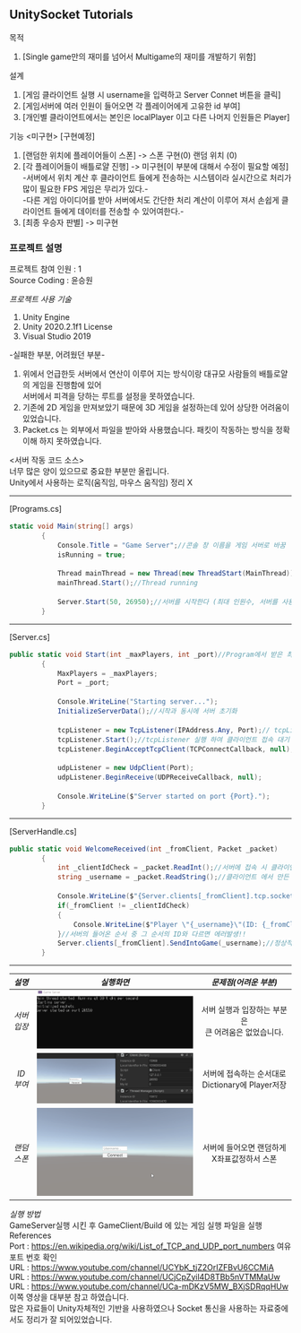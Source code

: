 ## UnitySocket Tutorials  

목적  
1. [Single game만의 재미를 넘어서 Multigame의 재미를 개발하기 위함]

설계  
1. [게임 클라이언트 실행 시 username을 입력하고 Server Connet 버튼을 클릭]
2. [게임서버에 여러 인원이 들어오면 각 플레이어에게 고유한 id 부여]
3. [개인별 클라이언트에서는 본인은 localPlayer 이고 다른 나머지 인원들은 Player]

기능 <미구현> [구현예정]
1. [랜덤한 위치에 플레이어들이 스폰] -> 스폰 구현(0) 랜덤 위치 (0)  
2. [각 플레이어들이 배틀로얄 진행] -> 미구현[이 부분에 대해서 수정이 필요할 예정]  
-서버에서 위치 계산 후 클라이언트 들에게 전송하는 시스템이라 실시간으로 처리가 많이 필요한 FPS 게임은 무리가 있다.-  
-다른 게임 아이디어를 받아 서버에서도 간단한 처리 계산이 이루어 져서 손쉽게 클라이언트 들에게 데이터를 전송할 수 있어여한다.-  
3. [최종 우승자 판별] -> 미구현


### 프로젝트 설명
프로젝트 참여 인원 : 1    
Source Coding : 윤승원  
 
_프로젝트 사용 기술_
1. Unity Engine  
2. Unity 2020.2.1f1 License  
3. Visual Studio 2019  

-실패한 부분, 어려웠던 부분-
1. 위에서 언급한듯 서버에서 연산이 이루어 지는 방식이랑 대규모 사람들의 배틀로얄의 게임을 진행함에 있어<br> 서버에서 피격을 당하는 루트를 설정을 못하였습니다. 
2. 기존에 2D 게임을 만져보았기 때문에 3D 게임을 설정하는데 있어 상당한 어려움이 있었습니다.
3. Packet.cs 는 외부에서 파일을 받아와 사용했습니다. 패킷이 작동하는 방식을 정확이해 하지 못하였습니다.

<서버 작동 코드 소스>  
너무 많은 양이 있으므로 중요한 부분만 올립니다.  
Unity에서 사용하는 로직(움직임, 마우스 움직임) 정리 X  

------------------------------------------------------------------------------------------------------  

[Programs.cs]
```C#
static void Main(string[] args)
        {
            Console.Title = "Game Server";//콘솔 창 이름을 게임 서버로 바꿈
            isRunning = true;

            Thread mainThread = new Thread(new ThreadStart(MainThread));//mainThread 선언
            mainThread.Start();//Thread running

            Server.Start(50, 26950);//서버를 시작한다 (최대 인원수, 서버를 사용할 포드 번호)
        }
```  
------------------------------------------------------------------------------------------------------
[Server.cs]
```C#
public static void Start(int _maxPlayers, int _port)//Program에서 받은 최대 인원 수 포드번호로 서버 실행
        {
            MaxPlayers = _maxPlayers;
            Port = _port;

            Console.WriteLine("Starting server...");
            InitializeServerData();//시작과 동시에 서버 초기화

            tcpListener = new TcpListener(IPAddress.Any, Port);// tcpListener 선언 후 
            tcpListener.Start();//tcpListener 실행 하여 클라이언트 접속 대기
            tcpListener.BeginAcceptTcpClient(TCPConnectCallback, null);//연결을 수락

            udpListener = new UdpClient(Port);
            udpListener.BeginReceive(UDPReceiveCallback, null);

            Console.WriteLine($"Server started on port {Port}.");
        }
```   
------------------------------------------------------------------------------------------------------
[ServerHandle.cs]
```C#
public static void WelcomeReceived(int _fromClient, Packet _packet)
        {
            int _clientIdCheck = _packet.ReadInt();//서버에 접속 시 클라이언트 Id 받아온다. 
            string _username = _packet.ReadString();//클라이언트 에서 만든 username 받아온다.

            Console.WriteLine($"{Server.clients[_fromClient].tcp.socket.Client.RemoteEndPoint} connected successfully and is now player{_fromClient}.");
            if(_fromClient != _clientIdCheck)
            {
                Console.WriteLine($"Player \"{_username}\"(ID: {_fromClient}) has assumed the wrong client ID ({_clientIdCheck})!");
            }//서버의 들어온 순서 중 그 순서의 ID와 다르면 에러발생!!
            Server.clients[_fromClient].SendIntoGame(_username);//정상적으로 클라이언트가 서버에 접속하면 플레이어 생성을 해준다. 
        }
```  
------------------------------------------------------------------------------------------------------  
 

  
_설명_|_실행화면_|_문제점(어려운 부분)_ 
:---:|:---:|:---:
*서버<br>입장* | ![ServerConnect](https://github.com/Q-holi/UnitySocket/blob/master/GameClient/IMG/connectServer.gif)|서버 실행과 입장하는 부분은<br> 큰 어려움은 없었습니다.
*ID<br>부여* | ![GiveId](https://github.com/Q-holi/UnitySocket/blob/master/GameClient/IMG/makeid.gif)|서버에 접속하는 순서대로 Dictionary에 Player저장  
*랜덤스폰* | ![RandomSpawn](https://github.com/Q-holi/UnitySocket/blob/master/GameClient/IMG/randomspawn.gif)|서버에 들어오면 랜덤하게 X좌표값정하서 스폰  

_실행 방법_  
GameServer실행 시킨 후 GameClient/Build 에 있는 게임 실행 파일을 실행  
References  
Port : https://en.wikipedia.org/wiki/List_of_TCP_and_UDP_port_numbers 여유 포트 번호 확인  
URL : https://www.youtube.com/channel/UCYbK_tjZ2OrIZFBvU6CCMiA  
URL : https://www.youtube.com/channel/UCjCpZyil4D8TBb5nVTMMaUw  
URL : https://www.youtube.com/channel/UCa-mDKzV5MW_BXjSDRqqHUw 이쪽 영상을 대부분 참고 하였습니다.  
많은 자료들이 Unity자체적인 기반을 사용하였으나 Socket 통신을 사용하는 자료중에서도 정리가 잘 되어있었습니다.


